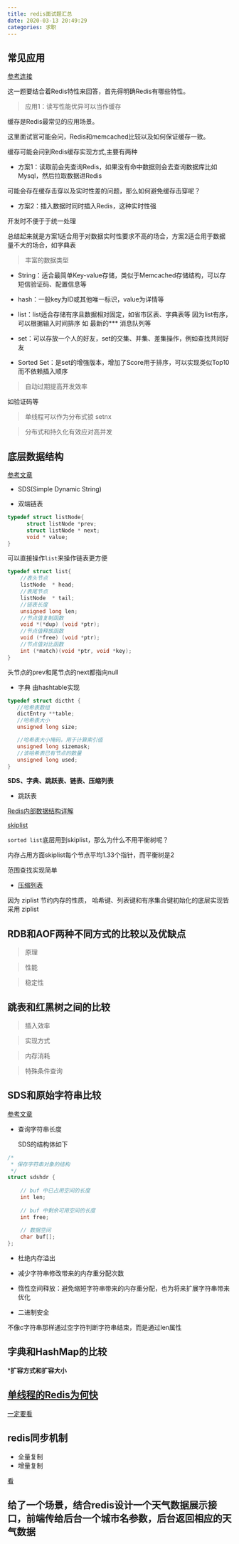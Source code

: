 ```yaml
---
title: redis面试题汇总
date: 2020-03-13 20:49:29
categories: 求职
---
```

## 常见应用
[参考连接](https://zhuanlan.zhihu.com/p/29665317)

这一题要结合着Redis特性来回答，首先得明确Redis有哪些特性。

> 应用1：读写性能优异可以当作缓存

缓存是Redis最常见的应用场景。

这里面试官可能会问，Redis和memcached比较以及如何保证缓存一致。
<!--more-->
缓存可能会问到Redis缓存实现方式,主要有两种

+ 方案1：读取前会先查询Redis，如果没有命中数据则会去查询数据库比如Mysql，然后拉取数据进Redis

可能会存在缓存击穿以及实时性差的问题，那么如何避免缓存击穿呢？

+ 方案2：插入数据时同时插入Redis，这种实时性强

开发时不便于于统一处理

总结起来就是方案1适合用于对数据实时性要求不高的场合，方案2适合用于数据量不大的场合，如字典表

> 丰富的数据类型

+ String：适合最简单Key-value存储，类似于Memcached存储结构，可以存短信验证码、配置信息等

+ hash：一般key为ID或其他唯一标识，value为详情等

+ list：list适合存储有序且数据相对固定，如省市区表、字典表等 因为list有序，可以根据输入时间排序 如 最新的*** 消息队列等

+ set：可以存放一个人的好友，set的交集、并集、差集操作，例如查找共同好友

+ Sorted Set：是set的增强版本，增加了Score用于排序，可以实现类似Top10而不依赖插入顺序

> 自动过期提高开发效率

如验证码等

> 单线程可以作为分布式锁 setnx

> 分布式和持久化有效应对高并发


## 底层数据结构

[参考文章](https://www.cnblogs.com/jaycekon/p/6227442.html)

+ SDS(Simple Dynamic String)

+ 双端链表
  
```c
typedef struct listNode{
      struct listNode *prev;
      struct listNode * next;
      void * value;  
}
```
可以直接操作`list`来操作链表更方便
```c
typedef struct list{
    //表头节点
    listNode  * head;
    //表尾节点
    listNode  * tail;
    //链表长度
    unsigned long len;
    //节点值复制函数
    void *(*dup) (void *ptr);
    //节点值释放函数
    void (*free) (void *ptr);
    //节点值对比函数
    int (*match)(void *ptr, void *key);
}
```
  
头节点的prev和尾节点的next都指向null

+ 字典 由hashtable实现
```c
typedef struct dictht {
   //哈希表数组
   dictEntry **table;
   //哈希表大小
   unsigned long size;

   //哈希表大小掩码，用于计算索引值
   unsigned long sizemask;
   //该哈希表已有节点的数量
   unsigned long used;
}
```

**SDS、字典、跳跃表、链表、压缩列表**

+ 跳跃表

[Redis内部数据结构详解](https://mp.weixin.qq.com/s?__biz=MzA4NTg1MjM0Mg==&mid=509777776&idx=1&sn=e56f24bdf2de7e25515fe9f25ef57557&mpshare=1&scene=1&srcid=1010HdkIxon3icsWNmTyecI6#rd)

[skiplist](https://juejin.im/post/57fa935b0e3dd90057c50fbc)

`sorted list`底层用到skiplist，那么为什么不用平衡树呢？

内存占用方面skiplist每个节点平均1.33个指针，而平衡树是2

范围查找实现简单

+ [压缩列表](https://mp.weixin.qq.com/s?__biz=MzA4NTg1MjM0Mg==&mid=2657261265&idx=1&sn=e105c4b86a5640c5fc8212cd824f750b&scene=21#wechat_redirect)
  
因为 ziplist 节约内存的性质， 哈希键、列表键和有序集合键初始化的底层实现皆采用 ziplist


## RDB和AOF两种不同方式的比较以及优缺点

> 原理

> 性能

> 稳定性

## 跳表和红黑树之间的比较

> 插入效率

> 实现方式

> 内存消耗

> 特殊条件查询

## SDS和原始字符串比较

[参考文章](https://www.cnblogs.com/jaycekon/p/6227442.html)

+ 查询字符串长度
  
  SDS的结构体如下
```c
/*  
 * 保存字符串对象的结构  
 */  
struct sdshdr {  
      
    // buf 中已占用空间的长度  
    int len;  
  
    // buf 中剩余可用空间的长度  
    int free;  
  
    // 数据空间  
    char buf[];  
};  
```

+ 杜绝内存溢出

+ 减少字符串修改带来的内存重分配次数

+ 惰性空间释放：避免缩短字符串带来的内存重分配，也为将来扩展字符串带来优化

+ 二进制安全

不像c字符串那样通过空字符判断字符串结束，而是通过len属性

## 字典和HashMap的比较

***扩容方式和扩容大小**

## [单线程的Redis为何快](https://www.iminho.me/wiki/blog-25.html)

[一定要看](https://www.iminho.me/wiki/blog-25.html)

## redis同步机制

+ 全量复制
+ 增量复制

[看](https://www.jianshu.com/p/41254dc5cb38)

## 给了一个场景，结合redis设计一个天气数据展示接口，前端传给后台一个城市名参数，后台返回相应的天气数据

